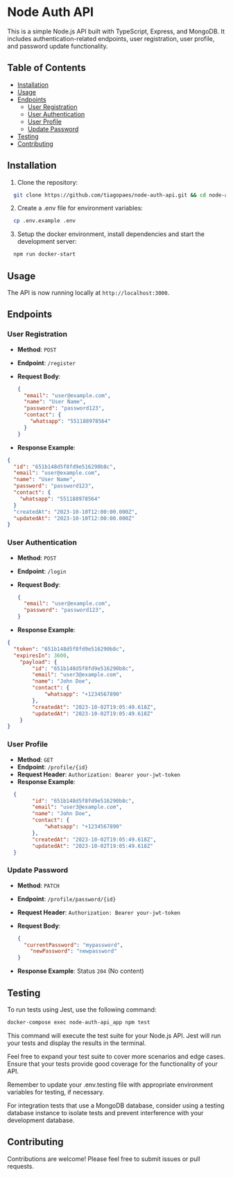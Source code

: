# Node Auth API

This is a simple Node.js API built with TypeScript, Express, and MongoDB. It includes authentication-related endpoints, user registration, user profile, and password update functionality.

## Table of Contents

- [Installation](#installation)
- [Usage](#usage)
- [Endpoints](#endpoints)
  - [User Registration](#user-registration)
  - [User Authentication](#user-authentication)
  - [User Profile](#user-profile)
  - [Update Password](#update-password)
- [Testing](#testing)
- [Contributing](#contributing)

## Installation

1. Clone the repository:

  ```bash
    git clone https://github.com/tiagopaes/node-auth-api.git && cd node-auth-api
  ```

2. Create a .env file for environment variables:
  ```bash
    cp .env.example .env
  ```

3. Setup the docker environment, install dependencies and start the development server:
  ```bash
    npm run docker-start
  ```

## Usage
The API is now running locally at `http://localhost:3000`.

## Endpoints

### User Registration

- **Method**: `POST`
- **Endpoint**: `/register`
- **Request Body**:

  ```json
  {
    "email": "user@example.com",
    "name": "User Name",
    "password": "password123",
    "contact": {
      "whatsapp": "551188978564"
    }
  }
  ```
- **Response Example**:
```json
{
  "id": "651b148d5f8fd9e516290b8c",
  "email": "user@example.com",
  "name": "User Name",
  "password": "password123",
  "contact": {
    "whatsapp": "551188978564"
  }
  "createdAt": "2023-10-10T12:00:00.000Z",
  "updatedAt": "2023-10-10T12:00:00.000Z"
}
```

### User Authentication

- **Method**: `POST`
- **Endpoint**: `/login`
- **Request Body**:

  ```json
  {
    "email": "user@example.com",
    "password": "password123",
  }
  ```
- **Response Example**:
```json
{
  "token": "651b148d5f8fd9e516290b8c",
  "expiresIn": 3600,
	"payload": {
		"id": "651b148d5f8fd9e516290b8c",
		"email": "user3@example.com",
		"name": "John Doe",
		"contact": {
			"whatsapp": "+1234567890"
		},
		"createdAt": "2023-10-02T19:05:49.618Z",
		"updatedAt": "2023-10-02T19:05:49.618Z"
	}
}
```

### User Profile

- **Method**: `GET`
- **Endpoint**: `/profile/{id}`
- **Request Header**: `Authorization: Bearer your-jwt-token`
- **Response Example**:
```json
  {
		"id": "651b148d5f8fd9e516290b8c",
		"email": "user3@example.com",
		"name": "John Doe",
		"contact": {
			"whatsapp": "+1234567890"
		},
		"createdAt": "2023-10-02T19:05:49.618Z",
		"updatedAt": "2023-10-02T19:05:49.618Z"
  }
```

### Update Password

- **Method**: `PATCH`
- **Endpoint**: `/profile/password/{id}`
- **Request Header**: `Authorization: Bearer your-jwt-token`
- **Request Body**:

  ```json
  {
    "currentPassword": "mypassword",
	  "newPassword": "newpassword"
  }
  ```
- **Response Example**: Status `204` (No content)


## Testing

To run tests using Jest, use the following command:

```bash
docker-compose exec node-auth-api_app npm test
```

This command will execute the test suite for your Node.js API. Jest will run your tests and display the results in the terminal.

Feel free to expand your test suite to cover more scenarios and edge cases. Ensure that your tests provide good coverage for the functionality of your API.

Remember to update your .env.testing file with appropriate environment variables for testing, if necessary.

For integration tests that use a MongoDB database, consider using a testing database instance to isolate tests and prevent interference with your development database.

## Contributing
Contributions are welcome! Please feel free to submit issues or pull requests.
